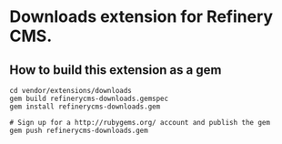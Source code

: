 # Downloads extension for Refinery CMS.

## How to build this extension as a gem

    cd vendor/extensions/downloads
    gem build refinerycms-downloads.gemspec
    gem install refinerycms-downloads.gem

    # Sign up for a http://rubygems.org/ account and publish the gem
    gem push refinerycms-downloads.gem